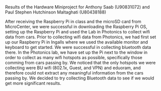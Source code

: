 Results of the Hardware Miniproject for Anthony Saab (U90831072) and Paul Stephen Hutchinson Maltaghati (U80438188)

After receiving the Raspberry Pi in class and the microSD card from MicroCenter, we were successful in downloading the Raspberry Pi OS, setting up the Raspberry Pi and used the Lab in Photonics to collect wifi data from cars. Prior to collecting wifi data from Photonics, we had first set up our Raspberry Pi in Ingalls where we used the available monitor and keyboard to get started. We were successful in collecting bluetooth data there. In the Photonics lab, we have set up the Pi next to the window in order to collect as many wifi hotspots as possible, specifically those comming from cars passing by. We noticed that the only hotspots we were collecting were BU wifi (802.1x, Guest, and VPN) and eduoram, and therefore could not extract any meaningful information from the cars passing by. 
We decided to try collecting Bluetooth data to see if we would get more significant results. 
